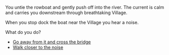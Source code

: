 You untie the rowboat and gently push off into the river. The current is calm and carries you downstream through breathtaking Village.

When you stop dock the boat near the Village you hear a noise. 

What do you do?

- [Go away from it and cross the bridge](cross_bridge.md)
- [Walk closer to the noise](keep_walking.md)
